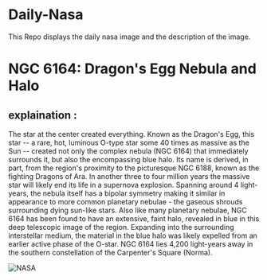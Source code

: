# Daily-Nasa

This Repo displays the daily nasa image and the description of the image.

<!--NASA-->
# NGC 6164: Dragon's Egg Nebula and Halo
## explaination :

The star at the center created everything.  Known as the Dragon's Egg, this star -- a rare, hot, luminous O-type star some 40 times as massive as the Sun -- created not only the complex nebula (NGC 6164) that immediately surrounds it, but also the encompassing blue halo. Its name is derived, in part, from the region's proximity to the picturesque NGC 6188, known as the fighting Dragons of Ara. In another three to four million years the massive star will likely end its life in a supernova explosion. Spanning around 4 light-years, the nebula itself has a bipolar symmetry making it similar in appearance to more common planetary nebulae - the gaseous shrouds surrounding dying sun-like stars. Also like many planetary nebulae, NGC 6164 has been found to have an extensive, faint halo, revealed in blue in this deep telescopic image of the region. Expanding into the surrounding interstellar medium, the material in the blue halo was likely expelled from an earlier active phase of the O-star. NGC 6164 lies 4,200 light-years away in the southern constellation of the Carpenter's Square (Norma).

![NASA](https://apod.nasa.gov/apod/image/2212/DragonsEgg_Croman_960.jpg)
<!--/NASA-->